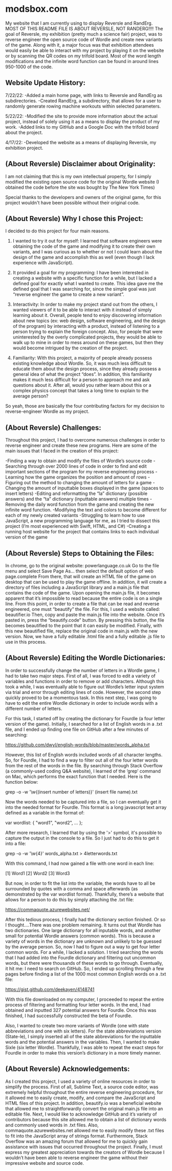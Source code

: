 # modsbox.com
My website that I am currently using to display Reversle and RandErg. MOST OF THIS README FILE IS ABOUT REVERSLE, NOT RANDERG!!!! The goal of Reversle, my exhibition (pretty much a science fair) project, was to reverse engineer the open source code of Wordle and create new variants of the game. Along with it, a major focus was that exhibition attendees would easily be able to interact with my project by playing it on the website or by scanning the QR codes on my trifold board. Most of the word length modifications and the infinite word function can be found in around lines 950-1000 of the code.

Website Update History:
-----
7/22/22:
-Added a main home page, with links to Reversle and RandErg as subdirectories.
-Created RandErg, a subdirectory, that allows for a user to randomly generate rowing machine workouts within selected parameters.

5/22/22:
-Modified the site to provide more information about the actual project, instead of solely using it as a means to display the product of my work. 
-Added links to my GitHub and a Google Doc with the trifold board about the project.

4/17/22:
-Developed the website as a means of displaying Reversle, my exhibition project.


(About Reversle) Disclaimer about Originality:
-----

I am not claiming that this is my own intellectual property, for I simply modified the existing open source code for the original Wordle website (I obtained the code before the site was bought by The New York Times)

Special thanks to the developers and owners of the original game, for this project wouldn't have been possible without their original code. 

(About Reversle) Why I chose this Project:
-----
I decided to do this project for four main reasons. 

1. I wanted to try it out for myself:
I learned that software engineers were obtaining the code of the game and modifying it to create their own variants, and I was curious as to whether or not I could learn about the design of the game and accomplish this as well (even though I lack experience with JavaScript).

2. It provided a goal for my programming:
I have been interested in creating a website with a specific function for a while, but I lacked a defined goal for exactly what I wanted to create. This idea gave me the defined goal that I was searching for, since the simple goal was just “reverse engineer the game to create a new variant”.

3. Interactivity:
In order to make my project stand out from the others, I wanted viewers of it to be able to interact with it instead of simply learning about it. Overall, people tend to enjoy discovering information about new topics (ex: web design, software engineering, and the design of the program) by interacting with a product, instead of listening to a person trying to explain the foreign concept. Also, for people that were uninterested by the overly complicated projects, they would be able to walk up to mine in order to mess around on these games, but then they would become intrigued by the creation of the project.

4. Familiarity:
With this project, a majority of people already possess existing knowledge about Wordle. So, it was much less difficult to educate them about the design process, since they already possess a general idea of what the project “does”. In addition, this familiarity makes it much less difficult for a person to approach me and ask questions about it. After all, would you rather  learn about this or a complex physics concept that takes a long time to explain to the average person?

So yeah, those are basically the four contributing factors for my decision to reverse-engineer Wordle as my project.

(About Reversle) Challenges:
-----

Throughout this project, I had to overcome numerous challenges in order to reverse engineer and create these new programs. Here are some of the main issues that I faced in the creation of this project:

-Finding a way to obtain and modify the files of Wordle’s source code
-Searching through over 2000 lines of code in order to find and edit important sections of the program for my reverse engineering process
-Learning how the game organizes the position and amount of rows
-Figuring out the method to changing the amount of letters for a game
-Changing the amount of inputtable boxes displayed in the game (spaces to insert letters)
-Editing and reformatting the “la” dictionary (possible answers) and the “ta” dictionary (inputtable answers) multiple times
-Removing the daily word function from the game and creating the new infinite word function.
-Modifying the text and colors to become different for each of my newly created variants
-Struggling to learn how to use JavaScript, a new programming language for me, as I tried to dissect this project (I’m most experienced with Swift, HTML, and C#)
-Creating a running host website for the project that contains links to each individual version of the game

(About Reversle) Steps to Obtaining the Files:
-----

In chrome, go to the original website: powerlanguage.co.uk 
Go to the file menu and select Save Page As…  then select the default option of web page.complete
From there, that will create an HTML file of the game on desktop that can be used to play the game offline. In addition, it will create a directory of files including a JavaScript library and a main.js file that contains the code of the game.
Upon opening the main.js file, it becomes apparent that it’s impossible to read because the entire code is on a single line.
From this point, in order to create a file that can be read and reverse engineered, one must “beautify” the file. For this, I used a website called: beautifier.io
Then, copy and paste the main.js file into the website. Once it’s pasted in, press the “beautify.code” button. 
By pressing this button, the file becomes beautified to the point that it can easily be modified.
Finally, with this new beautified file, replace the original code in main.js with the new version. Now, we have a fully editable .html file and a fully editable .js file to use in this process.

(About Reversle) Editing the Wordle Dictionaries:
-----

In order to successfully change the number of letters in a Wordle game, I had to take two major steps. First of all, I was forced to edit a variety of variables and functions in order to remove or add characters. Although this took a while, I was eventually able to figure out Wordle’s letter input system via trial and error through editing lines of code. However, the second step quickly proved to be a momentous task. In this next step, I was going to have to edit the entire Wordle dictionary in order to include words with a different number of letters. 

For this task, I started off by creating the dictionary for Fourdle (a four letter version of the game). Initially, I searched for a list of English words in a .txt file, and I ended up finding one file on GitHub after a few minutes of searching: 

https://github.com/dwyl/english-words/blob/master/words_alpha.txt

However, this list of English words included words of all character lengths. So, for Fourdle, I had to find a way to filter out all of the four letter words from the rest of the words in the file.  By searching through Stack Overflow (a commonly-used coding Q&A website), I learned of the ‘grep’ command on Mac, which performs the exact function that I needed. Here is the function below:

grep -o -w '\w\{(insert number of letters)\}' (insert file name).txt


Now the words needed to be captured into a file, so I can eventually get it into the needed format for Fourdle. This format is a long javascript text array defined as a variable in the format of:

var wordlist: { "word1", "word2", ... };

After more research, I learned that by using the '>' symbol, it's possible to capture the output in the console to a file. So I just had to do this to get it into a file:

grep -o -w '\w\{4\}' words_alpha.txt > 4letterwords.txt

With this command, I had now gained a file with one word in each line:

[1] Word1
[2] Word2
[3] Word3

But now, in order to fit the list into the variable, the words have to all be surrounded by quotes with a comma and space afterwards (as demonstrated by the var wordlist format). Thankfully, there’s a website that allows for a person to do this by simply attaching the .txt file: 

https://commaquote.azurewebsites.net/

After this tedious process, I finally had the dictionary section finished. Or so I thought….There was one problem remaining. It turns out that Wordle has two dictionaries. One large dictionary for all inputable words, and another small for potential Wordle answers (common words). This is because a variety of words in the dictionary are unknown and unlikely to be guessed by the average person. So, now I had to figure out a way to get four letter common words. For a while, I lacked a solution. I tried searching the words that I had added into the Fourdle dictionary and filtering out uncommon words, but there were thousands of these words to go through. Eventually, it hit me: I need to search on GitHub. So, I ended up scrolling through a few pages before finding a list of the 1000 most common English words on a .txt file:

https://gist.github.com/deekayen/4148741

With this file downloaded on my computer, I proceeded to repeat the entire process of filtering and formatting four letter words. In the end, I had obtained and inputted 327 potential answers for Fourdle. Once this was finished, I had successfully constructed the beta of Fourdle. 

Also, I wanted to create two more variants of Wordle (one with state abbreviations and one with six letters). For the state abbreviations version (State-le), I simply inserted all of the state abbreviations for the inputtable words and the potential answers in the variables. Then, I wanted to make Sixle (six letter Wordle). Thankfully, I was able to repeat the exact steps for Fourdle in order to make this version’s dictionary in a more timely manner. 

(About Reversle) Acknowledgements:
-----

As I created this project, I used a variety of online resources in order to simplify the process. First of all, Sublime Text, a source code editor, was extremely helpful throughout the entire reverse engineering procedure, for it allowed me to easily create, modify, and compare the JavaScript and HTML files of this project. In addition, beautify.io was a beneficial website that allowed me to straightforwardly convert the original main.js file into an editable file. Next, I would like to acknowledge GitHub and it’s variety of contributors because this site allowed me to obtain a list of dictionary words and commonly used words in .txt files. Also, commaquote.azurewebsites.net allowed me to easily modify these .txt files to fit into the JavaScript array of strings format. Furthermore, Stack Overflow was an amazing forum that allowed for me to quickly gain assistance with issues that occurred throughout the project. Finally, I must express my greatest appreciation towards the creators of Wordle because I wouldn’t have been able to reverse engineer the game without their impressive website and source code. 

